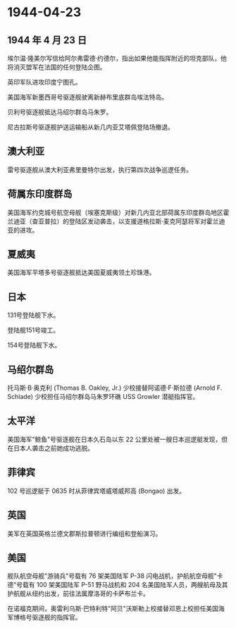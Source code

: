 # 1944-04-23

## 1944 年 4 月 23 日

埃尔温·隆美尔写信给阿尔弗雷德·约德尔，指出如果他能指挥附近的坦克部队，他将消灭盟军在法国的任何登陆企图。

英印军队进攻印度宁图孔。

美国海军新墨西哥号驱逐舰驶离新赫布里底群岛埃法特岛。

贝利号驱逐舰抵达马绍尔群岛马朱罗。

尼古拉斯号驱逐舰护送运输船从新几内亚艾塔佩登陆场撤退。

## 澳大利亚

雷号驱逐舰从澳大利亚弗里曼特尔出发，执行第四次战争巡逻任务。

## 荷属东印度群岛

美国海军约克城号航空母舰（埃塞克斯级）对新几内亚北部荷属东印度群岛地区霍兰迪亚（查亚普拉）的登陆区发动袭击，以支援道格拉斯·麦克阿瑟将军对霍兰迪亚的进攻。

## 夏威夷

美国海军平塔多号驱逐舰抵达美国夏威夷领土珍珠港。

## 日本

131号登陆舰下水。

登陆舰151号竣工。

154号登陆舰下水。

## 马绍尔群岛

托马斯·B·奥克利 (Thomas B. Oakley, Jr.) 少校接替阿诺德·F·斯拉德 (Arnold
F. Schlade) 少校担任马绍尔群岛马朱罗环礁 USS Growler 潜艇指挥官。

## 太平洋

美国海军"鲸鱼"号驱逐舰在日本久石岛以东 22
公里处被一艘日本巡逻艇发现，但在日本人袭击之前她成功逃脱。

## 菲律宾

102 号巡逻艇于 0635 时从菲律宾塔威塔威邦高 (Bongao) 出发。

## 英国

美军在英国英格兰德文郡斯拉普顿进行编组和登船演习。

## 美国

舰队航空母舰"游骑兵"号载有 76 架美国陆军 P-38
闪电战机，护航航空母舰"卡德"号载有 100 架美国陆军 P-51 野马战机和 204
名美国陆军人员，两艘航母及其护航舰从纽约出发，前往法属摩洛哥的卡萨布兰卡。

在诺福克期间，奥雷利乌斯·巴特利特"阿贝"沃斯勒上校接替邓恩上校担任美国海军博格号驱逐舰的指挥官。

